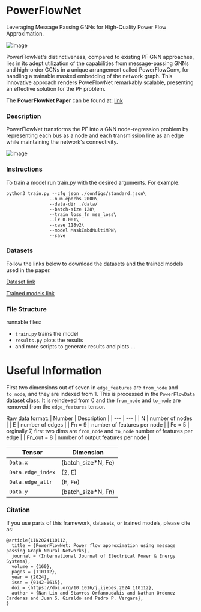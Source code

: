 # PowerFlowNet
Leveraging Message Passing GNNs for High-Quality Power Flow Approximation.

![image](https://github.com/StavrosOrf/PoweFlowNet/assets/17108978/1a6398c5-cac6-40cf-a3a1-0bc8fb66a0dc)


PowerFlowNet's distinctiveness, compared to existing PF GNN approaches, lies in its adept utilization of the capabilities from message-passing GNNs and high-order GCNs in a unique arrangement called PowerFlowConv, for handling a trainable masked embedding of the network graph. This innovative approach renders PoweFlowNet remarkably scalable, presenting an effective solution for the PF problem.

The **PowerFlowNet Paper** can be found at: [link](https://www.sciencedirect.com/science/article/pii/S0142061524003338) 

### Description

PowerFlowNet transforms the PF into a GNN node-regression problem by representing each bus as a node and each transmission line as an edge while maintaining the network's connectivity.

![image](https://github.com/StavrosOrf/PoweFlowNet/assets/17108978/3c3314c8-c111-41a7-8eb6-2116533f7f72)


### Instructions


To train a model run train.py with the desired arguments. For example:
```
python3 train.py --cfg_json ./configs/standard.json\
                --num-epochs 2000\
                --data-dir ./data/
                --batch-size 128\
                --train_loss_fn mse_loss\
                --lr 0.001\
                --case 118v2\
                --model MaskEmbdMultiMPN\
                --save
```


### Datasets

Follow the links below to download the datasets and the trained models used in the paper.

[Dataset link](https://surfdrive.surf.nl/files/index.php/s/Qw4RHLvI2RPBIBL)

[Trained models link](https://surfdrive.surf.nl/files/index.php/s/iunfVTGsABT5NaD)



### File Structure
runnable files:
- `train.py` trains the model
- `results.py` plots the results
- and more scripts to generate results and plots ...

# Useful Information
First two dimensions out of seven in `edge_features` are `from_node` and `to_node`, and they are indexed from $1$. This is processed in the `PowerFlowData` dataset class. It is reindexed from $0$ and the `from_node` and `to_node` are removed from the `edge_features` tensor.

Raw data format: 
| Number | Description |
| --- | --- |
| N | number of nodes |
| E | number of edges |
| Fn = 9 | number of features per node |
| Fe = 5 | orginally 7, first two dims are `from_node` and `to_node` number of features per edge |
| Fn_out = 8 | number of output features per node |

| Tensor | Dimension |
| --- | --- |
| `Data.x` | (batch_size*N, Fe) |
| `Data.edge_index` | (2, E) |
| `Data.edge_attr` | (E, Fe) |
| `Data.y` | (batch_size*N, Fn) |


### Citation

If you use parts of this framework, datasets, or trained models, please cite as:
```
@article{LIN2024110112,
  title = {PowerFlowNet: Power flow approximation using message passing Graph Neural Networks},
  journal = {International Journal of Electrical Power & Energy Systems},
  volume = {160},
  pages = {110112},
  year = {2024},
  issn = {0142-0615},
  doi = {https://doi.org/10.1016/j.ijepes.2024.110112},
  author = {Nan Lin and Stavros Orfanoudakis and Nathan Ordonez Cardenas and Juan S. Giraldo and Pedro P. Vergara},
}
```

